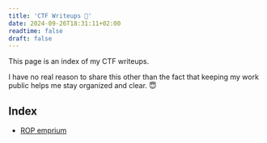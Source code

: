 ```yaml
---
title: 'CTF Writeups 🚩'
date: 2024-09-26T18:31:11+02:00
readtime: false
draft: false
---
```


This page is an index of my CTF writeups.

I have no real reason to share this other than the fact that keeping my work public helps me stay organized and clear. 😇

## Index

- [ROP emprium](./ropemporium/)
